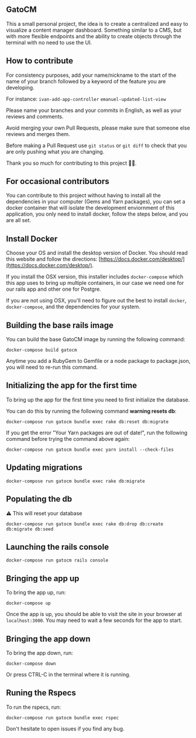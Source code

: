 ## GatoCM 
This a small personal project, the idea is to create a centralized and easy to visualize a content manager dashboard.
Something similar to a CMS, but with more flexible endpoints and the ability to create objects through the terminal with no need to use the UI.

## How to contribute

For consistency purposes, add your name/nickname to the start of the name of your branch followed by a keyword of the feature you are developing.

For instance:
`ivan-add-app-controller`
`emanuel-updated-list-view`

Please name your branches and your commits in English, as well as your reviews and comments.

Avoid merging your own Pull Requests, please make sure that someone else reviews and merges them.

Before making a Pull Request use `git status` or `git diff` to check that you are only pushing what you are changing.

Thank you so much for contributing to this project 🙏🏽.

## For occasional contributors

You can contribute to this project without having to install all the dependencies in your computer (Gems and Yarn packages),
you can set a docker container that will isolate the development enviornment of this application,
you only need to install docker, follow the steps below, and you are all set.

## Install Docker

Choose your OS and install the desktop version of Docker.
You should read this website and follow the directions:
[https://docs.docker.com/desktop/](https://docs.docker.com/desktop/).

If you install the OSX version, this installer includes `docker-compose` which this app uses to bring up
multiple containers, in our case we need one for our rails app and other one for Postgre.

If you are not using OSX, you'll need to figure out the best to install
`docker`, `docker-compose`, and the dependencies for your system.

## Building the base rails image

You can build the base GatoCM image by running the following command:

```
docker-compose build gatocm
```

Anytime you add a RubyGem to Gemfile or a node package to package.json, you
will need to re-run this command.

## Initializing the app for the first time

To bring up the app for the first time you need to first initialize the database.

You can do this by running the following command **warning resets db**:

```
docker-compose run gatocm bundle exec rake db:reset db:migrate 
```

If you get the error "Your Yarn packages are out of date!",
run the following command before trying the command above again:

```
docker-compose run gatocm bundle exec yarn install --check-files
```

## Updating migrations

```
docker-compose run gatocm bundle exec rake db:migrate
```

## Populating the db
⚠️ This will reset your database

```
docker-compose run gatocm bundle exec rake db:drop db:create db:migrate db:seed
```

## Launching the rails console

```
docker-compose run gatocm rails console
```

## Bringing the app up

To bring the app up, run:

```
docker-compose up
```

Once the app is up, you should be able to visit the site in your browser at
`localhost:3000`. You may need to wait a few seconds for the app to start.


## Bringing the app down

To bring the app down, run:

```
docker-compose down
```

Or press CTRL-C in the terminal where it is running.

## Runing the Rspecs

To run the rspecs, run:

```
docker-compose run gatocm bundle exec rspec
```
Don't hesitate to open issues if you find any bug.
